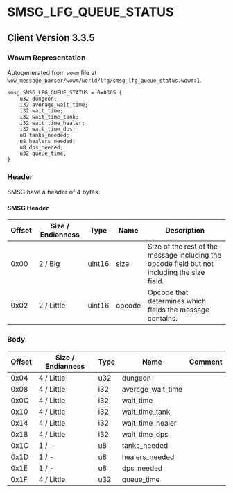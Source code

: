 # SMSG_LFG_QUEUE_STATUS

## Client Version 3.3.5

### Wowm Representation

Autogenerated from `wowm` file at [`wow_message_parser/wowm/world/lfg/smsg_lfg_queue_status.wowm:1`](https://github.com/gtker/wow_messages/tree/main/wow_message_parser/wowm/world/lfg/smsg_lfg_queue_status.wowm#L1).
```rust,ignore
smsg SMSG_LFG_QUEUE_STATUS = 0x0365 {
    u32 dungeon;
    i32 average_wait_time;
    i32 wait_time;
    i32 wait_time_tank;
    i32 wait_time_healer;
    i32 wait_time_dps;
    u8 tanks_needed;
    u8 healers_needed;
    u8 dps_needed;
    u32 queue_time;
}
```
### Header

SMSG have a header of 4 bytes.

#### SMSG Header

| Offset | Size / Endianness | Type   | Name   | Description |
| ------ | ----------------- | ------ | ------ | ----------- |
| 0x00   | 2 / Big           | uint16 | size   | Size of the rest of the message including the opcode field but not including the size field.|
| 0x02   | 2 / Little        | uint16 | opcode | Opcode that determines which fields the message contains.|

### Body

| Offset | Size / Endianness | Type | Name | Comment |
| ------ | ----------------- | ---- | ---- | ------- |
| 0x04 | 4 / Little | u32 | dungeon |  |
| 0x08 | 4 / Little | i32 | average_wait_time |  |
| 0x0C | 4 / Little | i32 | wait_time |  |
| 0x10 | 4 / Little | i32 | wait_time_tank |  |
| 0x14 | 4 / Little | i32 | wait_time_healer |  |
| 0x18 | 4 / Little | i32 | wait_time_dps |  |
| 0x1C | 1 / - | u8 | tanks_needed |  |
| 0x1D | 1 / - | u8 | healers_needed |  |
| 0x1E | 1 / - | u8 | dps_needed |  |
| 0x1F | 4 / Little | u32 | queue_time |  |

